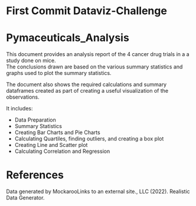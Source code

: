 # First Commit Dataviz-Challenge


# Pymaceuticals_Analysis

This document provides an analysis report of the 4 cancer drug trials in a a study done on mice.    
The conclusions drawn are based on the various summary statistics and graphs used to plot the summary statistics.  

The document also shows the required calculations and summary dataframes created as part of creating a useful visualization of the observations.  

It includes:  
- Data Preparation  
- Summary Statistics  
- Creating Bar Charts and Pie Charts  
- Calculating Quartiles, finding outliers, and creating a box plot  
- Creating Line and Scatter plot  
- Calculating Correlation and Regression  



# References
Data generated by MockarooLinks to an external site., LLC (2022). Realistic Data Generator.


